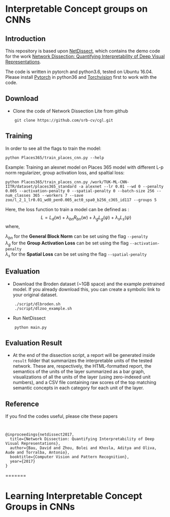 # Interpretable Concept groups on CNNs

## Introduction
This repository is based upon [NetDissect](https://github.com/CSAILVision/NetDissect), which contains the demo code for the work [Network Dissection: Quantifying Interpretability of Deep Visual Representations](http://netdissect.csail.mit.edu). 

The code is written in pytorch and python3.6, tested on Ubuntu 16.04. Please install [Pytorch](http://pytorch.org/) in python36 and [Torchvision](https://github.com/pytorch/vision) first to work with the code.


## Download
* Clone the code of Network Dissection Lite from github
```
    git clone https://github.com/srb-cv/cgl.git
```

## Training
In order to see all the flags to train the model:
```
python Places365/train_places_cnn.py --help
```

Example: Training an alexnet model on Places 365 model with different L-p norm regularizer, group activation loss, and spaltial loss:

```
python Places365/train_places_cnn.py /work/TUK-ML-CNN-IITR/dataset/places365_standard -a alexnet --lr 0.01 --wd 0 --penalty 0.005 --activation-penalty 0 --spatial-penalty 0 --batch-size 256 --num_classes 365 --workers 7 --save zoo/l_2_1_lr0.01_wd0_pen0.005_act0_spa0_b256_c365_id117 --groups 5
```
Here, the loss function to train a model can be defined as :
$$L = L_d(w) + \lambda_{bn} R_{bn}(w) + \lambda_{g}L_g(\psi) + \lambda_{s}L_s(\psi)$$
where, 

$\lambda_{bn}$ for the **General Block Norm** can be set using the flag `--penalty`\
$\lambda_{g}$ for the **Group Activation Loss** can be set using the flag `--activation-penalty`\
$\lambda_{s}$ for the **Spatial Loss** can be set using the flag `--spatial-penalty`


## Evaluation
* Download the Broden dataset (~1GB space) and the example pretrained model. If you already download this, you can create a symbolic link to your original dataset.
```
    ./script/dlbroden.sh
    ./script/dlzoo_example.sh
```

* Run NetDissect
```
    python main.py
```


## Evaluation Result

* At the end of the dissection script, a report will be generated inside `result` folder that summarizes the interpretable units of the tested network. These are, respectively, the HTML-formatted report, the semantics of the units of the layer summarized as a bar graph, visualizations of all the units of the layer (using zero-indexed unit numbers), and a CSV file containing raw scores of the top matching semantic concepts in each category for each unit of the layer.


## Reference
If you find the codes useful, please cite these papers
```


@inproceedings{netdissect2017,
  title={Network Dissection: Quantifying Interpretability of Deep Visual Representations},
  author={Bau, David and Zhou, Bolei and Khosla, Aditya and Oliva, Aude and Torralba, Antonio},
  booktitle={Computer Vision and Pattern Recognition},
  year={2017}
}

```
=======
# Learning Interpretable Concept Groups in CNNs
